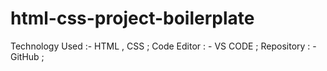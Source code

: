 # html-css-project-boilerplate

Technology Used :- HTML , CSS  ;
Code Editor : - VS CODE  ;
Repository : - GitHub  ;


